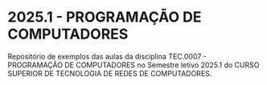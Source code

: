 # 2025.1 - PROGRAMAÇÃO DE COMPUTADORES

Repositório de exemplos das aulas da disciplina TEC.0007 - PROGRAMAÇÃO DE COMPUTADORES no Semestre letivo 2025.1 do CURSO SUPERIOR DE TECNOLOGIA DE REDES DE COMPUTADORES.